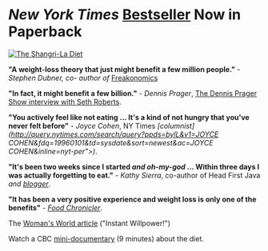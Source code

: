 # *New York Times* [Bestseller](http://www.amazon.com/Shangri-Diet-Hunger-Anything-Weight-Loss/dp/0399533168/ref=ed_oe_p/002-0885004-4236054) Now in Paperback

[![The Shangri-La Diet](http://media.sethroberts.net/images/sblBook_paper_front.jpg)](http://www.amazon.com/Shangri-Diet-Hunger-Anything-Weight-Loss/dp/0399533168/ref=ed_oe_p/002-0885004-4236054)

**"A weight-loss theory that just might benefit a few million people."** - *Stephen Dubner, co- author of*&nbsp;[Freakonomics](http://www.freakonomics.com/)

**"In fact, it might benefit a few billion."** - *Dennis Prager*, [The Dennis Prager Show interview with Seth Roberts](http://media.sethroberts.net/reviews/dennispragermay3interview.mp3).

**"You actively feel like not eating ... It's a kind of not hungry that you've never felt before"** - *Joyce Cohen*, NY Times *[columnist](http://query.nytimes.com/search/query?ppds=bylL&v1=JOYCE COHEN&fdq=19960101&td=sysdate&sort=newest&ac=JOYCE COHEN&inline=nyt-per">)*.

**"It's been two weeks since I started *and oh-my-god* ... Within three days I was actually forgetting to eat."** - *Kathy Sierra*, co-author of Head First Java *and [blogger](http://headrush.typepad.com/creating_passionate_users/2006/05/the_strangest_e.html)*.

**"It has been a very positive experience and weight loss is only one of the benefits"** - [*Food Chronicler*](http://foodchronicles.blogspot.com/2006/06/so-hows-that-shangri-la-thing.html).

The [Woman's World article](http://media.sethroberts.net/reviews/2006-10-03_Womans_World.pdf) ("Instant Willpower!")

Watch a CBC [mini-documentary](http://www.youtube.com/watch?v=hR33LNwgGIc) (9 minutes) about the diet.

